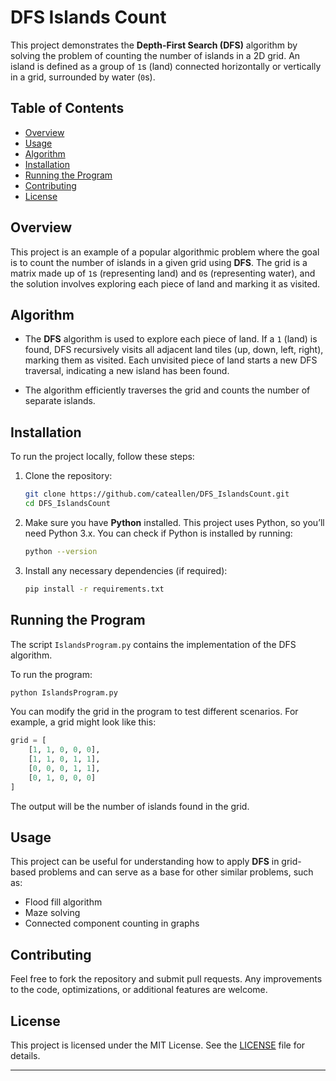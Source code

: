 # DFS Islands Count

This project demonstrates the **Depth-First Search (DFS)** algorithm by solving the problem of counting the number of islands in a 2D grid. An island is defined as a group of `1`s (land) connected horizontally or vertically in a grid, surrounded by water (`0`s).

## Table of Contents
- [Overview](#overview)
- [Usage](#usage)
- [Algorithm](#algorithm)
- [Installation](#installation)
- [Running the Program](#running-the-program)
- [Contributing](#contributing)
- [License](#license)

## Overview

This project is an example of a popular algorithmic problem where the goal is to count the number of islands in a given grid using **DFS**. The grid is a matrix made up of `1`s (representing land) and `0`s (representing water), and the solution involves exploring each piece of land and marking it as visited.

## Algorithm

- The **DFS** algorithm is used to explore each piece of land. If a `1` (land) is found, DFS recursively visits all adjacent land tiles (up, down, left, right), marking them as visited. Each unvisited piece of land starts a new DFS traversal, indicating a new island has been found.

- The algorithm efficiently traverses the grid and counts the number of separate islands.

## Installation

To run the project locally, follow these steps:

1. Clone the repository:
   ```bash
   git clone https://github.com/cateallen/DFS_IslandsCount.git
   cd DFS_IslandsCount
   ```

2. Make sure you have **Python** installed. This project uses Python, so you’ll need Python 3.x. You can check if Python is installed by running:
   ```bash
   python --version
   ```

3. Install any necessary dependencies (if required):
   ```bash
   pip install -r requirements.txt
   ```

## Running the Program

The script `IslandsProgram.py` contains the implementation of the DFS algorithm.

To run the program:
```bash
python IslandsProgram.py
```

You can modify the grid in the program to test different scenarios. For example, a grid might look like this:

```python
grid = [
    [1, 1, 0, 0, 0],
    [1, 1, 0, 1, 1],
    [0, 0, 0, 1, 1],
    [0, 1, 0, 0, 0]
]
```

The output will be the number of islands found in the grid.

## Usage

This project can be useful for understanding how to apply **DFS** in grid-based problems and can serve as a base for other similar problems, such as:
- Flood fill algorithm
- Maze solving
- Connected component counting in graphs

## Contributing

Feel free to fork the repository and submit pull requests. Any improvements to the code, optimizations, or additional features are welcome.

## License

This project is licensed under the MIT License. See the [LICENSE](LICENSE) file for details.

---

